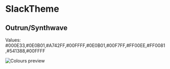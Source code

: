 # SlackTheme

## Outrun/Synthwave

Values: #000E33,#0E0B01,#A742FF,#00FFFF,#0E0B01,#00F7FF,#FF00EE,#FF0081,#541388,#00FFFF

![Colours preview](https://i.imgur.com/90sxIfj.png)
